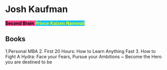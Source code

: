 # Josh Kaufman

<span style='background-color:#ff468b;'><span style='color:#000000;'>**Second Brain**</span> <span style='background-color:#00bfff;'><span style='color:#ffff00;'>**Prince Kaizen Namwali**</span> 

## Books
1.Personal MBA
2. First 20 Hours: How to Learn Anything Fast
3. How to Fight A Hydra: Face your Fears, Pursue your Ambitions ~ Become the Hero you are destined to be


